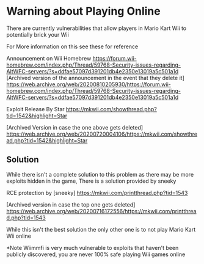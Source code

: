 # Warning about Playing Online
There are currently vulnerabilities that allow players in Mario Kart Wii to potentially brick your Wii

For More information on this see these for reference

Announcement on Wii Homebrew
https://forum.wii-homebrew.com/index.php/Thread/59768-Security-issues-regarding-AltWFC-servers/?s=ddfae57097d391201db4e2350e13019a5c501a1d
[Archived version of the announcement in the event that they delete it]
https://web.archive.org/web/20200810205930/https://forum.wii-homebrew.com/index.php/Thread/59768-Security-issues-regarding-AltWFC-servers/?s=ddfae57097d391201db4e2350e13019a5c501a1d

Exploit Release By Star
https://mkwii.com/showthread.php?tid=1542&highlight=Star

[Archived Version in case the one above gets deleted]
https://web.archive.org/web/20200720004106/https://mkwii.com/showthread.php?tid=1542&highlight=Star

Solution
-------------------------

While there isn't a complete solution to this problem as there may be more exploits hidden in the game, There is a solution provided by sneeky

RCE protection by [sneeky]
https://mkwii.com/printthread.php?tid=1543

[Archived version in case the top one gets deleted]
https://web.archive.org/web/20200716172556/https://mkwii.com/printthread.php?tid=1543

While this isn't the best solution the only other one is to not play Mario Kart Wii online

*Note Wiimmfi is very much vulnerable to exploits that haven't been publicly discovered, you are never 100% safe playing Wii games online
